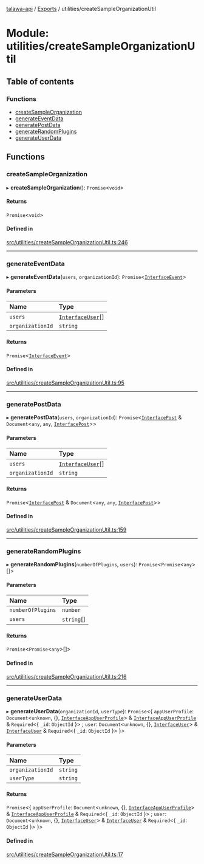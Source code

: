 [talawa-api](../README.md) / [Exports](../modules.md) / utilities/createSampleOrganizationUtil

# Module: utilities/createSampleOrganizationUtil

## Table of contents

### Functions

- [createSampleOrganization](utilities_createSampleOrganizationUtil.md#createsampleorganization)
- [generateEventData](utilities_createSampleOrganizationUtil.md#generateeventdata)
- [generatePostData](utilities_createSampleOrganizationUtil.md#generatepostdata)
- [generateRandomPlugins](utilities_createSampleOrganizationUtil.md#generaterandomplugins)
- [generateUserData](utilities_createSampleOrganizationUtil.md#generateuserdata)

## Functions

### createSampleOrganization

▸ **createSampleOrganization**(): `Promise`\<`void`\>

#### Returns

`Promise`\<`void`\>

#### Defined in

[src/utilities/createSampleOrganizationUtil.ts:246](https://github.com/PalisadoesFoundation/talawa-api/blob/708df7e/src/utilities/createSampleOrganizationUtil.ts#L246)

___

### generateEventData

▸ **generateEventData**(`users`, `organizationId`): `Promise`\<[`InterfaceEvent`](../interfaces/models_Event.InterfaceEvent.md)\>

#### Parameters

| Name | Type |
| :------ | :------ |
| `users` | [`InterfaceUser`](../interfaces/models_User.InterfaceUser.md)[] |
| `organizationId` | `string` |

#### Returns

`Promise`\<[`InterfaceEvent`](../interfaces/models_Event.InterfaceEvent.md)\>

#### Defined in

[src/utilities/createSampleOrganizationUtil.ts:95](https://github.com/PalisadoesFoundation/talawa-api/blob/708df7e/src/utilities/createSampleOrganizationUtil.ts#L95)

___

### generatePostData

▸ **generatePostData**(`users`, `organizationId`): `Promise`\<[`InterfacePost`](../interfaces/models_Post.InterfacePost.md) & `Document`\<`any`, `any`, [`InterfacePost`](../interfaces/models_Post.InterfacePost.md)\>\>

#### Parameters

| Name | Type |
| :------ | :------ |
| `users` | [`InterfaceUser`](../interfaces/models_User.InterfaceUser.md)[] |
| `organizationId` | `string` |

#### Returns

`Promise`\<[`InterfacePost`](../interfaces/models_Post.InterfacePost.md) & `Document`\<`any`, `any`, [`InterfacePost`](../interfaces/models_Post.InterfacePost.md)\>\>

#### Defined in

[src/utilities/createSampleOrganizationUtil.ts:159](https://github.com/PalisadoesFoundation/talawa-api/blob/708df7e/src/utilities/createSampleOrganizationUtil.ts#L159)

___

### generateRandomPlugins

▸ **generateRandomPlugins**(`numberOfPlugins`, `users`): `Promise`\<`Promise`\<`any`\>[]\>

#### Parameters

| Name | Type |
| :------ | :------ |
| `numberOfPlugins` | `number` |
| `users` | `string`[] |

#### Returns

`Promise`\<`Promise`\<`any`\>[]\>

#### Defined in

[src/utilities/createSampleOrganizationUtil.ts:216](https://github.com/PalisadoesFoundation/talawa-api/blob/708df7e/src/utilities/createSampleOrganizationUtil.ts#L216)

___

### generateUserData

▸ **generateUserData**(`organizationId`, `userType`): `Promise`\<\{ `appUserProfile`: `Document`\<`unknown`, \{\}, [`InterfaceAppUserProfile`](../interfaces/models_AppUserProfile.InterfaceAppUserProfile.md)\> & [`InterfaceAppUserProfile`](../interfaces/models_AppUserProfile.InterfaceAppUserProfile.md) & `Required`\<\{ `_id`: `ObjectId`  \}\> ; `user`: `Document`\<`unknown`, \{\}, [`InterfaceUser`](../interfaces/models_User.InterfaceUser.md)\> & [`InterfaceUser`](../interfaces/models_User.InterfaceUser.md) & `Required`\<\{ `_id`: `ObjectId`  \}\>  \}\>

#### Parameters

| Name | Type |
| :------ | :------ |
| `organizationId` | `string` |
| `userType` | `string` |

#### Returns

`Promise`\<\{ `appUserProfile`: `Document`\<`unknown`, \{\}, [`InterfaceAppUserProfile`](../interfaces/models_AppUserProfile.InterfaceAppUserProfile.md)\> & [`InterfaceAppUserProfile`](../interfaces/models_AppUserProfile.InterfaceAppUserProfile.md) & `Required`\<\{ `_id`: `ObjectId`  \}\> ; `user`: `Document`\<`unknown`, \{\}, [`InterfaceUser`](../interfaces/models_User.InterfaceUser.md)\> & [`InterfaceUser`](../interfaces/models_User.InterfaceUser.md) & `Required`\<\{ `_id`: `ObjectId`  \}\>  \}\>

#### Defined in

[src/utilities/createSampleOrganizationUtil.ts:17](https://github.com/PalisadoesFoundation/talawa-api/blob/708df7e/src/utilities/createSampleOrganizationUtil.ts#L17)
